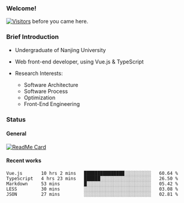 ### Welcome!

[![Visitors](https://visitor-badge.laobi.icu/badge?page_id=HermitSun.HermitSun)]() before you came here.

### Brief Introduction

- Undergraduate of Nanjing University

- Web front-end developer, using Vue.js & TypeScript

- Research Interests: 
  - Software Architecture
  - Software Process
  - Optimization
  - Front-End Engineering

### Status

#### General

[![ReadMe Card](https://github-readme-stats.hermitsun.vercel.app/api?username=HermitSun&count_private=true&show_icons=true)]()

#### Recent works

<!--START_SECTION:waka-->
```text
Vue.js       10 hrs 2 mins   ███████████████░░░░░░░░░░   60.64 % 
TypeScript   4 hrs 23 mins   ██████░░░░░░░░░░░░░░░░░░░   26.50 % 
Markdown     53 mins         █░░░░░░░░░░░░░░░░░░░░░░░░   05.42 % 
LESS         30 mins         ░░░░░░░░░░░░░░░░░░░░░░░░░   03.08 % 
JSON         27 mins         ░░░░░░░░░░░░░░░░░░░░░░░░░   02.81 %
```
<!--END_SECTION:waka-->
